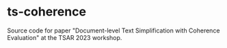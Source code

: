# ts-coherence
Source code for paper "Document-level Text Simplification with Coherence Evaluation" at the TSAR 2023 workshop.

